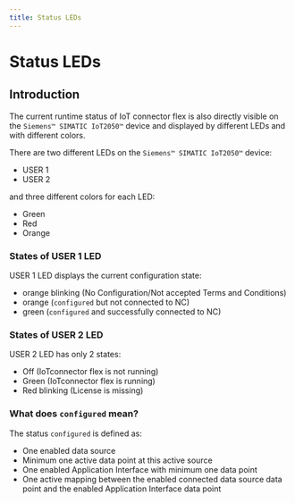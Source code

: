 ```yaml
---
title: Status LEDs
---
```


# Status LEDs

## Introduction

The current runtime status of IoT connector flex is also directly visible on the `Siemens™ SIMATIC IoT2050™` device and displayed by different LEDs and with different colors.

There are two different LEDs on the `Siemens™ SIMATIC IoT2050™` device:

- USER 1
- USER 2

and three different colors for each LED:

- Green
- Red
- Orange

### States of USER 1 LED

USER 1 LED displays the current configuration state:

- orange blinking (No Configuration/Not accepted Terms and Conditions)
- orange (`configured` but not connected to NC)
- green (`configured` and successfully connected to NC)

### States of USER 2 LED

USER 2 LED has only 2 states:

- Off (IoTconnector flex is not running)
- Green (IoTconnector flex is running)
- Red blinking (License is missing)

### What does `configured` mean?

The status `configured` is defined as:

- One enabled data source
- Minimum one active data point at this active source
- One enabled Application Interface with minimum one data point
- One active mapping between the enabled connected data source data point and the enabled Application Interface data point

